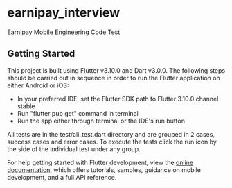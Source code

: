 # earnipay_interview

Earnipay Mobile Engineering Code Test

## Getting Started

This project is built using Flutter v3.10.0 and Dart v3.0.0. The following steps should be carried out in sequence in order to run the Flutter application on either Android or iOS:

- In your preferred IDE, set the Flutter SDK path to Flutter 3.10.0 channel stable
- Run "flutter pub get" command in terminal
- Run the app either through terminal or the IDE's run button

All tests are in the test/all_test.dart directory and are grouped in 2 cases, success cases and error cases. To execute the tests click the run icon by the side of the individual test under any group. 

For help getting started with Flutter development, view the
[online documentation](https://docs.flutter.dev/), which offers tutorials,
samples, guidance on mobile development, and a full API reference.
